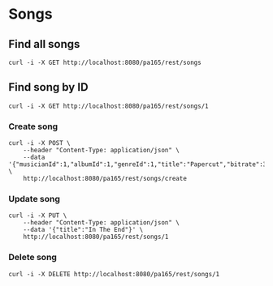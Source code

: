 # Songs

## Find all songs

```
curl -i -X GET http://localhost:8080/pa165/rest/songs
```

## Find song by ID

```
curl -i -X GET http://localhost:8080/pa165/rest/songs/1
```

### Create song

```
curl -i -X POST \
	--header "Content-Type: application/json" \
	--data '{"musicianId":1,"albumId":1,"genreId":1,"title":"Papercut","bitrate":320,"position":0,"commentary":""}' \
	http://localhost:8080/pa165/rest/songs/create
```

### Update song

```
curl -i -X PUT \
	--header "Content-Type: application/json" \
	--data '{"title":"In The End"}' \
	http://localhost:8080/pa165/rest/songs/1
```

### Delete song

```
curl -i -X DELETE http://localhost:8080/pa165/rest/songs/1
```
